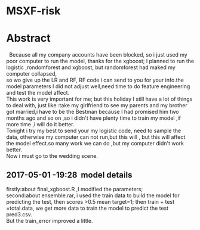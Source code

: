 # MSXF-risk
# Abstract
  
        Because all my company accounts have been blocked, so i just used my poor computer to run the model, thanks for the xgboost;
 I planned to run the logistic ,rondomforest and xgboost, but randomforest had maked my computer collapsed,<br>
 so wo give up the LR and RF, RF code i can send to you for your info.the model parameters I did not adjust well,need time to do feature engineering and test the model affect.<br>
        This work is very important for me; but this holiday I still have a lot of things to deal with, 
just like :take my girlfriend to see my parents and my brother got married,i have to be the Bestman because I had promised him two months ago and so on ,so i didn't have plenty time to train my model ,if more time ,i will do it better. <br>
        Tonight i try my best to send your my logistic code, need to sample the data, otherwise my computer can not run,but this will ,
but this will affect the model effect.so many work we can do ,but my computer didn't work better.<br>
        Now i must go to the wedding scene.<br>
      
      
  2017-05-01 -19:28
  model details
  --------------
  firstly:about final_xgboost.R ,I modified the parameters;<br>
  second:about ensemble.rar, i used the train data to build the model for predicting the test, then scores >0.5 mean target=1;
  then train + test =total.data, we get more data to train the model to predict the test pred3.csv.<br>
  But the train_error improved a little.<br>
